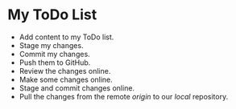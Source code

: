 # My ToDo List

- Add content to my ToDo list.
- Stage my changes. 
- Commit my changes.
- Push them to GitHub.
- Review the changes online.
- Make some changes online.
- Stage and commit changes online.
- Pull the changes from the remote _origin_ to our _local_ repository.
